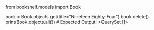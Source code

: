 from bookshelf.models import Book

book = Book.objects.get(title="Nineteen Eighty-Four")
book.delete()
print(Book.objects.all())  # Expected Output: <QuerySet []>
